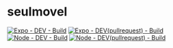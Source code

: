 # seuImovel
[![Expo - DEV - Build](https://github.com/ES2-UFPI/seuImovel/actions/workflows/expo_dev.yml/badge.svg)](https://github.com/ES2-UFPI/seuImovel/actions/workflows/expo_dev.yml)
[![Expo - DEV(pullrequest) - Build](https://github.com/ES2-UFPI/seuImovel/actions/workflows/expo_dev_pullrequest.yml/badge.svg)](https://github.com/ES2-UFPI/seuImovel/actions/workflows/expo_dev_pullrequest.yml)
[![Node - DEV - Build](https://github.com/ES2-UFPI/seuImovel/actions/workflows/node_dev.yml/badge.svg)](https://github.com/ES2-UFPI/seuImovel/actions/workflows/node_dev.yml)
[![Node - DEV(pullrequest) - Build](https://github.com/ES2-UFPI/seuImovel/actions/workflows/node_dev_pullrequest.yml/badge.svg)](https://github.com/ES2-UFPI/seuImovel/actions/workflows/node_dev_pullrequest.yml)
